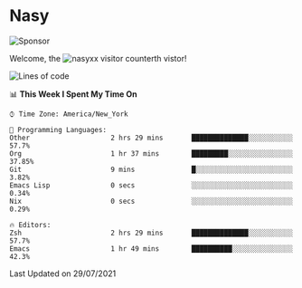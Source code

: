 # Nasy

<!--
<p align="center">
<img height="200" src="https://github-readme-stats.vercel.app/api?username=nasyxx&count_private=true&show_icons=true&theme=dracula&include_all_commits=true"/>
<img height="200" src="https://github-readme-stats.vercel.app/api/top-langs/?username=nasyxx&theme=dracula&hide=html,jupyter+notebook&count_private=true&show_icons=true"/>
</p>

  
----------------
-->

![Sponsor](https://img.shields.io/static/v1.svg?label=Sponsor&message=%E2%9D%A4&logo=GitHub&style=flat&color=pink)
 
Welcome, the ![nasyxx visitor counter](https://count.getloli.com/get/@nasyxx?theme=rule34)th vistor!
 
<!--START_SECTION:waka-->
![Lines of code](https://img.shields.io/badge/From%20Hello%20World%20I%27ve%20Written-5.4%20million%20lines%20of%20code-blue)

📊 **This Week I Spent My Time On** 

```text
⌚︎ Time Zone: America/New_York

💬 Programming Languages: 
Other                    2 hrs 29 mins       ██████████████░░░░░░░░░░░   57.7% 
Org                      1 hr 37 mins        █████████░░░░░░░░░░░░░░░░   37.85% 
Git                      9 mins              █░░░░░░░░░░░░░░░░░░░░░░░░   3.82% 
Emacs Lisp               0 secs              ░░░░░░░░░░░░░░░░░░░░░░░░░   0.34% 
Nix                      0 secs              ░░░░░░░░░░░░░░░░░░░░░░░░░   0.29%

🔥 Editors: 
Zsh                      2 hrs 29 mins       ██████████████░░░░░░░░░░░   57.7% 
Emacs                    1 hr 49 mins        ██████████░░░░░░░░░░░░░░░   42.3%

```


 Last Updated on 29/07/2021
<!--END_SECTION:waka-->

<!-- ![visitors](https://visitor-badge.laobi.icu/badge?page_id=nasyxx.nasyxx) -->
